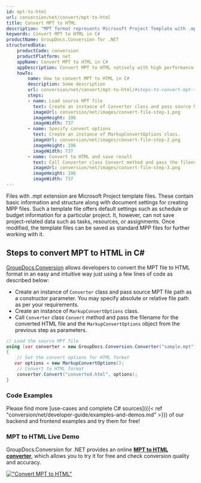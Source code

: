 ```yaml
---
id: mpt-to-html
url: conversion/net/convert/mpt-to-html
title: Convert MPT to HTML
description: "MPT format represents Microsoft Project Template with .mpt extension. Learn how to convert MPT to HTML file programmatically in C# language using GroupDocs.Conversion for .NET library."
keywords: Convert MPT to HTML in C#
productName: GroupDocs.Conversion for .NET
structuredData:
    productCode: conversion
    productPlatform: net
    appName: Convert MPT to HTML in C#
    appDescription: Convert MPT to HTML natively with high performance using C# language and server side GroupDocs.Conversion for .NET APIs, without the use of any software like Microsoft or Open Office.
    howTo:
        name: How to convert MPT to HTML in C# 
        description: Some description
        url: conversion/net/convert/mpt-to-html/#steps-to-convert-mpt-to-html-in-c
        steps:
        - name: Load source MPT file 
          text: Create an instance of Converter class and pass source MPT file path as a constructor parameter. You may specify absolute or relative file path as per your requirements. 
          imageUrl: conversion/net/images/convert-file-step-1.png
          imageHeight: 196
          imageWidth: 737
        - name: Specify convert options 
          text: Create an instance of MarkupConvertOptions class.
          imageUrl: conversion/net/images/convert-file-step-2.png
          imageHeight: 196
          imageWidth: 737
        - name: Convert to HTML and save result 
          text: Call Converter class Convert method and pass the filename for the converted HTML file and the MarkupConvertOptions object from the previous step as parameters.
          imageUrl: conversion/net/images/convert-file-step-3.png
          imageHeight: 196
          imageWidth: 737
---
```


Files with .mpt extension are Microsoft Project template files. These contain basic information and structure along with document settings for creating MPP files. Such a template file offers default settings such as schedule or budget information for a particular project. It, however, can not save project-related data such as tasks, resources, or assignments. Once modified, the template files can be saved as standard MPP files for further working with it.

## Steps to convert MPT to HTML in C#

[GroupDocs.Conversion](https://products.groupdocs.com/conversion/net) allows developers to convert the MPT file to HTML format in an easy and intuitive way just using a few lines of code as described below:

* Create an instance of `Converter` class and pass source MPT file path as a constructor parameter. You may specify absolute or relative file path as per your requirements. 
* Create an instance of `MarkupConvertOptions` class.
* Call `Converter` class `Convert` method and pass the filename for the converted HTML file and the `MarkupConvertOptions` object from the previous step as parameters.

```csharp
// Load the source MPT file
using (var converter = new GroupDocs.Conversion.Converter("sample.mpt"))
{
    // Set the convert options for HTML format
   var options = new MarkupConvertOptions();
    // Convert to HTML format
    converter.Convert("converted.html", options);
}
```

### Code Examples

Please find more [use-cases and complete C# sources]({{< ref "conversion/net/developer-guide/examples-and-demos.md" >}}) of our backend and frontend examples and try them for free!

### MPT to HTML Live Demo

GroupDocs.Conversion for .NET provides an online [**MPT to HTML converter**](https://products.groupdocs.app/conversion/mpt-to-html), which allows you to try it for free and check conversion quality and accuracy.

[!["Convert MPT to HTML"](conversion/net/images/convert-to-html/convert-mpt-to-html.png)](https://products.groupdocs.app/conversion/mpt-to-html)